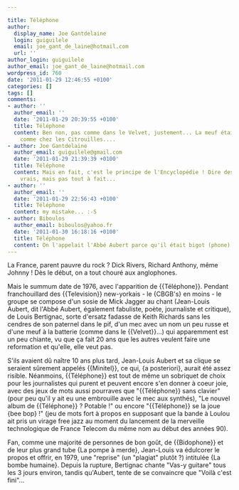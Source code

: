 ```yaml
---

title: Téléphone
author:
  display_name: Joe Gantdelaine
  login: guiguilele
  email: joe_gant_de_laine@hotmail.com
  url: ''
author_login: guiguilele
author_email: joe_gant_de_laine@hotmail.com
wordpress_id: 760
date: '2011-01-29 12:46:55 +0100'
categories: []
tags: []
comments:
- author: ''
  author_email: ''
  date: '2011-01-29 20:39:55 +0100'
  title: Téléphone
  content: Ben non, pas comme dans le Velvet, justement... La meuf était à la basse,
    comme chez les Citrouilles....
- author: Joe Gantdelaine
  author_email: guiguilele@gmail.com
  date: '2011-01-29 21:39:39 +0100'
  title: Téléphone
  content: Mais en fait, c'est le principe de l'Encyclopédie ! Dire des trucs presque
    vrais, mais pas tout à fait...
- author: ''
  author_email: ''
  date: '2011-01-29 22:56:43 +0100'
  title: Téléphone
  content: my mistake... :-S
- author: Biboulos
  author_email: biboulos@yahoo.fr
  date: '2011-01-30 16:18:16 +0100'
  title: Téléphone
  content: On l'appelait l'Abbé Aubert parce qu'il était bigot (phone) ?
---
```

La France, parent pauvre du rock ? Dick Rivers, Richard Anthony, même Johnny ! Dès le début, on a tout chouré aux anglophones.

Mais le summum date de 1976, avec l'apparition de {{Téléphone}}. Pendant franchouillard des {{Television}} new-yorkais - le {CBGB's} en moins - le groupe se compose d'un sosie de Mick Jagger au chant (Jean-Louis Aubert, dit l'Abbé Aubert, également fabuliste, poète, journaliste et critique), de Louis Bertignac, sorte d'ersatz fadasse de Keith Richards sans les cendres de son paternel dans le pif, d'un mec avec un nom un peu russe et d'une meuf à la batterie (comme dans le {{Velvet}}...) qui apparemment est un peu chiante, vu que ça fait 20 ans que les autres veulent faire une reformation et qu'elle, elle veut pas.

S'ils avaient dû naître 10 ans plus tard, Jean-Louis Aubert et sa clique se seraient sûrement appelés {{Minitel}}, ce qui, {a posteriori}, aurait été assez risible. Néanmoins, {{Téléphone}} est tout de même un sobriquet de choix pour les journalistes qui purent et peuvent encore s'en donner à coeur joie, avec des jeux de mots aussi pourraves que "{{Téléphone}}
 sans clavier" (pour peu qu'il y ait eu une embrouille avec le mec aux synthés), "Le nouvel album de {{Téléphone}} ? Potable !" ou encore "{{Téléphone}} se la joue {bee bop} !" (jeu de mots fort à propos en supposant que la bande à Loulou ait pris un virage free jazz au moment du lancement de la merveille technologique de France Telecom du même nom au début des années 90).

Fan, comme une majorité de personnes de bon goût, de {{Bidophone}} et de leur plus grand tube {La pompe à merde}, Jean-Louis va édulcorer le propos et offrir, en 1979, une "reprise" (un "plagiat" plutôt ?) intitulée {La bombe humaine}. Depuis la rupture, Bertignac chante "Vas-y guitare" tous les 3 jours environ, tandis qu'Aubert, tente de se convaincre que "Voilà c'est fini"...
